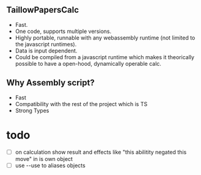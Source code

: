 ## TaillowPapersCalc
- Fast.
- One code, supports multiple versions.
- Highly portable, runnable with any webassembly runtime (not limited to the javascript runtimes).
- Data is input dependent.
- Could be compiled from a javascript runtime which makes it theorically possible to have a open-hood, dynamically operable calc.
## Why Assembly script?
- Fast
- Compatibility with the rest of the project which is TS
- Strong Types
# todo

- [ ] on calculation show result and effects like "this abilitity negated this move" in is own object
- [ ] use --use to aliases objects